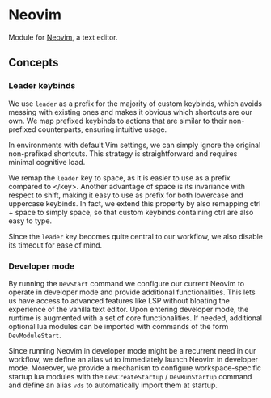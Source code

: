 # Neovim

Module for [Neovim](https://neovim.io/), a text editor.

## Concepts

### Leader keybinds

We use `leader` as a prefix for the majority of custom keybinds, which avoids messing with existing ones and makes it obvious which shortcuts are our own.
We map prefixed keybinds to actions that are similar to their non-prefixed counterparts, ensuring intuitive usage.

In environments with default Vim settings, we can simply ignore the original non-prefixed shortcuts.
This strategy is straightforward and requires minimal cognitive load.

We remap the `leader` key to <key>space</key>, as it is easier to use as a prefix compared to <key>\</key>.
Another advantage of <key>space</key> is its invariance with respect to <key>shift</key>, making it easy to use as prefix for both lowercase and uppercase keybinds.
In fact, we extend this property by also remapping <key>ctrl</key> + <key>space</key> to simply <key>space</key>, so that custom keybinds containing <key>ctrl</key> are also easy to type.

Since the `leader` key becomes quite central to our workflow, we also disable its timeout for ease of mind.

### Developer mode

By running the `DevStart` command we configure our current Neovim to operate in developer mode and provide additional functionalities.
This lets us have access to advanced features like LSP without bloating the experience of the vanilla text editor.
Upon entering developer mode, the runtime is augmented with a set of core functionalities.
If needed, additional optional lua modules can be imported with commands of the form `DevModuleStart`.

Since running Neovim in developer mode might be a recurrent need in our workflow, we define an alias `vd` to immediately launch Neovim in developer mode.
Moreover, we provide a mechanism to configure workspace-specific startup lua modules with the `DevCreateStartup` / `DevRunStartup` command and define an alias `vds` to automatically import them at startup.
